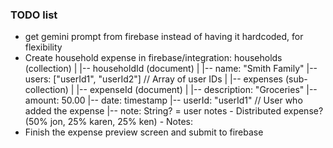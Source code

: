 ### TODO list
- get gemini prompt from firebase instead of having it hardcoded, for flexibility
- Create household expense in firebase/integration:
    households (collection)
    |
    |-- householdId (document)
        |
        |-- name: "Smith Family"
        |-- users: ["userId1", "userId2"] // Array of user IDs
        |
        |-- expenses (sub-collection)
                |
                |-- expenseId (document)
                        |
                        |-- description: "Groceries"
                        |-- amount: 50.00
                        |-- date: timestamp
                        |-- userId: "userId1" // User who added the expense
                        |-- note: String? = user notes
                        - Distributed expense? (50% jon, 25% karen, 25% ken)
                        - Notes:
- Finish the expense preview screen and submit to firebase